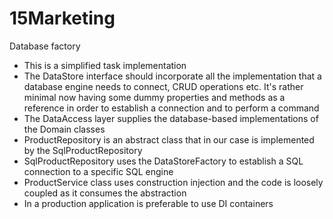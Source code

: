 # 15Marketing

Database factory

- This is a simplified task implementation
- The DataStore interface should incorporate all the implementation that a database engine needs to connect, CRUD operations etc. It's rather minimal now having some dummy properties and methods as a reference in order to establish a connection and to perform a command
- The DataAccess layer supplies the database-based implementations of the Domain classes
- ProductRepository is an abstract class that in our case is implemented by the SqlProductRepository
- SqlProductRepository uses the DataStoreFactory to establish a SQL connection to a specific SQL engine
- ProductService class uses construction injection and the code is loosely coupled as it consumes the abstraction
- In a production application is preferable to use DI containers
